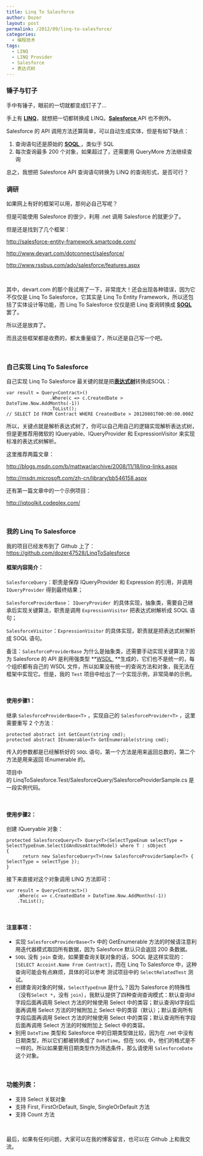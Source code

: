 ```yaml
---
title: Linq To Salesforce
author: Dozer
layout: post
permalink: /2012/09/linq-to-salesforce/
categories:
  - 编程技术
tags:
  - LINQ
  - LINQ Provider
  - Salesforce
  - 表达式树
---
```


### 锤子与钉子

手中有锤子，眼前的一切就都变成钉子了…

手上有 <a href="http://msdn.microsoft.com/zh-cn/library/bb397926.aspx" target="_blank"><strong>LINQ</strong></a>，就想把一切都转换成 LINQ。<a href="http://www.salesforce.com/cn/" target="_blank"><strong>Salesforce</strong> </a>API 也不例外。

Salesforce 的 API 调用方法还算简单，可以自动生成实体，但是有如下缺点：

1.  查询语句还是原始的 <a href="http://www.salesforce.com/us/developer/docs/api/Content/sforce_api_calls_soql.htm" target="_blank"><strong>SOQL</strong> </a>，类似于 SQL
2.  每次查询最多 200 个对象，如果超过了，还需要用 QueryMore 方法继续查询

总之，我想把 Salesforce API 查询语句转换为 LINQ 的查询形式，是否可行？

<!--more-->

### 调研

如果网上有好的框架可以用，那何必自己写呢？

但是可能使用 Salesforce 的很少，利用 .net 调用 Salesforce 的就更少了。

但是还是找到了几个框架：

<http://salesforce-entity-framework.smartcode.com/>

<http://www.devart.com/dotconnect/salesforce/>

<http://www.rssbus.com/ado/salesforce/features.aspx>

&nbsp;

其中，devart.com 的那个我试用了一下，非常庞大！还会出现各种错误，因为它不仅仅是 Linq To Salesforce，它其实是 Linq To Entity Framework，所以还包括了实体设计等功能，而 Linq To Salesforce 仅仅是把 Linq 查询转换成 <a href="http://www.salesforce.com/us/developer/docs/api/Content/sforce_api_calls_soql.htm" target="_blank"><strong>SOQL</strong> </a>罢了。

所以还是放弃了。

而且这些框架都是收费的，都太重量级了，所以还是自己写一个吧。

&nbsp;

### 自己实现 Linq To Salesforce

自己实现 Linq To Salesforce 最关键的就是把<a href="http://msdn.microsoft.com/zh-cn/library/bb397951.aspx" target="_blank"><strong>表达式树</strong></a>转换成SOQL：

    var result = Query<Contract>()
                    .Where(c => c.CreatedDate > DateTime.Now.AddMonths(-1))
                    .ToList();
    // SELECT Id FROM Contract WHERE CreatedDate > 20120801T00:00:00.000Z

所以，关键点就是解析表达式树了，你可以自己用自己的逻辑实现解析表达式树，但是更推荐用微软的 IQueryable、IQueryProvider 和 ExpressionVisitor 来实现标准的表达式树解析。

这里推荐两篇文章：

<http://blogs.msdn.com/b/mattwar/archive/2008/11/18/linq-links.aspx>

<http://msdn.microsoft.com/zh-cn/library/bb546158.aspx>

还有第一篇文章中的一个示例项目：

<http://iqtoolkit.codeplex.com/>

&nbsp;

### 我的 Linq To Salesforce

我的项目已经发布到了 Github 上了：<https://github.com/dozer47528/LinqToSalesforce>

#### 框架内容简介：

`SalesforceQuery`：职责是保存 IQueryProvider 和 Expression 的引用，并调用 `IQueryProvider` 得到最终结果；

`SalesforceProviderBase`： `IQueryProvider `的具体实现，抽象类，需要自己继承后实现关键算法，职责是调用 `ExpressionVisitor` 把表达式树解析成 SOQL 语句；

`SalesforceVisitor`：`ExpressionVisitor` 的具体实现，职责就是把表达式树解析成 SOQL 语句。

备注：`SalesforceProviderBase` 为什么是抽象类，还需要手动实现关键算法？因为 Salesforce 的 API 是利用强类型 **<a href="http://www.w3.org/TR/wsdl" target="_blank">WSDL </a> **生成的，它们也不是统一的，每个组织都有自己的 WSDL 文件，所以如果没有统一的查询方法和对象，我无法在框架中实现它。但是，我的 `Test` 项目中给出了一个实现示例，非常简单的示例。

&nbsp;

#### 使用步骤1：

继承 `SalesforceProviderBase<T>` ，实现自己的 `SalesforceProvider<T>` ，这里需要重写 2 个方法：

    protected abstract int GetCount(string cmd);
    protected abstract IEnumerable<T> GetEnumerable(string cmd);

传入的参数都是已经解析好的 `SOQL` 语句，第一个方法是用来返回总数的，第二个方法是用来返回 IEnumerable<T> 的。

项目中的 LinqToSalesforce.Test/SalesforceQuery/SalesforceProviderSample.cs 是一段实例代码。

&nbsp;

#### 使用步骤2：

创建 IQueryable<T> 对象：

    protected SalesforceQuery<T> Query<T>(SelectTypeEnum selectType = SelectTypeEnum.SelectIdAndUseAttachModel) where T : sObject
    {
          return new SalesforceQuery<T>(new SalesforceProviderSample<T> { SelectType = selectType });
    }

接下来直接对这个对象调用 LINQ 方法即可：

    var result = Query<Contract>()
        .Where(c => c.CreatedDate > DateTime.Now.AddMonths(-1))
        .ToList();

&nbsp;

#### 注意事项：

*   实现 `SalesforceProviderBase<T>` 中的 GetEnumerable 方法的时候请注意利用迭代器模式取回所有数据，因为 Salesforce 默认只会返回 200 条数据。
*   `SOQL` 没有 `join` 查询，如果要查询关联对象的话，SOQL 是这样实现的：`[SELECT Accoint.Name From Contract]`，而在 Linq To Salesforce 中，这种查询可能会有点麻烦，具体的可以参考 测试项目中的 `SelectRelatedTest` 测试。
*   创建查询对象的时候，`SelectTypeEnum` 是什么？因为 Salesforce 的特殊性（没有`Select *`，没有 `join`），我默认提供了四种查询查询模式：默认查询Id字段后面再调用 Select 方法的时候使用 Select 中的类容；默认查询Id字段后面再调用 Select 方法的时候附加上 Select 中的类容（默认）；默认查询所有字段后面再调用 Select 方法的时候使用 Select 中的类容；默认查询所有字段后面再调用 Select 方法的时候附加上 Select 中的类容。
*   别用 `DateTime` 类型和 Salesforce 中的日期类型做比较，因为在 .net 中没有日期类型，所以它们都被转换成了 `DateTime`。但在 `SOQL` 中，他们的格式是不一样的。所以如果要用日期类型作为筛选条件，那么请使用 `SalesforceDate` 这个对象。

&nbsp;

### 功能列表：

*   支持 Select 关联对象
*   支持 First, FirstOrDefault, Single, SingleOrDefault 方法
*   支持 Count 方法

&nbsp;

最后，如果有任何问题，大家可以在我的博客留言，也可以在 Github 上和我交流。
